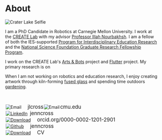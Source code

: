 # [](#header-1)About

![Crater Lake Selfie](jenncross.github.io/images/DSC_0490.jpg)

I am a PhD Candidate in Robotics at Carnegie Mellon University. I work at the [CREATE Lab](http://www.cmucreatelab.org) with my advisor [Professor Illah Nourbakhsh](http://www.cs.cmu.edu/~illah/). I am a fellow of both the IES-supported [Program for Interdisciplinary Education Research](http://www.cmu.edu/pier/) and the [National Science Foundation Graduate Research Fellowship Program](https://www.nsfgrfp.org/).

I work on the CREATE Lab's [Arts & Bots](http://www.cmucreatelab.org/projects/Arts_&_Bots) project and [Flutter](http://www.cmucreatelab.org/projects/Flutter) project. My primary research is on

When I am not working on robotics and education research, I enjoy creating artwork through kiln-forming [fused glass](http://jenncross.github.io/activities) and spending time outdoors [gardening](http://jenncross.github.io/activities). 

<br>
<br>

<div><img style="vertical-align:middle;margin:2px 21px 2px 2px;" src="jenncross.github.io/images/icons/email-envelope-outline-shape-with-rounded-corners.png" alt="Email"><span style="display: inline-block;vertical-align: middle;font-size:larger;"> jlcross </span><img style="vertical-align:middle;margin:2px 2px 2px 2px;" src="jenncross.github.io/images/icons/emailsymbol.png" alt="Email"><span style="display: inline-block;vertical-align: middle;font-size:larger;">  cmu.edu</span></div>

<div><a href="https://www.linkedin.com/in/jenncross"><img style="vertical-align:middle;margin:2px 8px 2px 2px;" src="jenncross.github.io/images/icons/In-Black-34px-TM.png" alt="LinkedIn"><span style="display:inline-block;vertical-align: middle;font-size:larger;"> jenncross</span></a></div>

<div><a href="orcid.org/0000-0002-1201-2901"><img style="vertical-align:middle;margin:2px 21px 2px 2px;" src="jenncross.github.io/images/icons/ID_symbol_B-W_32x32.png" alt="Download"><span style="display:inline-block;vertical-align: middle;font-size:larger;">orcid.org/0000-0002-1201-2901</span></a></div>

<div><a href="https://github.com/jenncross/"><img style="vertical-align:middle;margin:2px 21px 2px 2px;" src="jenncross.github.io/images/icons/GitHub-Mark-32px.png" alt="Github"><span style="display:inline-block;vertical-align: middle;font-size:larger;"> jenncross</span></a></div>

<div><a href=""><img style="vertical-align:middle;margin:2px 21px 2px 2px;" src="jenncross.github.io/images/icons/folder-download-symbol-with-down-arrow.png" alt="Download"><span style="display:inline-block;vertical-align: middle;font-size:larger;">CV</span></a></div>

